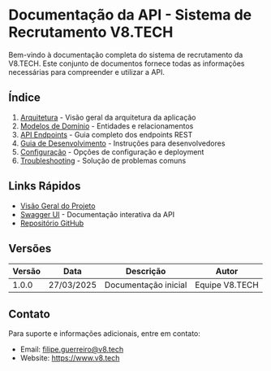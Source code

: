 # Documentação da API - Sistema de Recrutamento V8.TECH

Bem-vindo à documentação completa do sistema de recrutamento da V8.TECH. Este conjunto de documentos fornece todas as informações necessárias para compreender e utilizar a API.

## Índice

1. [Arquitetura](arquitetura.md) - Visão geral da arquitetura da aplicação
2. [Modelos de Domínio](modelos-dominio.md) - Entidades e relacionamentos
3. [API Endpoints](api-endpoints.md) - Guia completo dos endpoints REST
4. [Guia de Desenvolvimento](guia-desenvolvimento.md) - Instruções para desenvolvedores
5. [Configuração](configuracao.md) - Opções de configuração e deployment
6. [Troubleshooting](troubleshooting.md) - Solução de problemas comuns

## Links Rápidos

- [Visão Geral do Projeto](../README.md)
- [Swagger UI](http://localhost:8082/swagger-ui.html) - Documentação interativa da API
- [Repositório GitHub](https://github.com/v8tech/api-backend-java)

## Versões

| Versão | Data       | Descrição                           | Autor             |
|--------|------------|------------------------------------|-------------------|
| 1.0.0  | 27/03/2025 | Documentação inicial               | Equipe V8.TECH    |

## Contato

Para suporte e informações adicionais, entre em contato:
- Email: filipe.guerreiro@v8.tech
- Website: https://www.v8.tech
